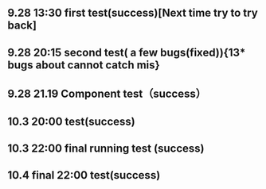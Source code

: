 9.28 13:30 first test(success)[Next time try to try back]
--------
9.28 20:15  second test( a few bugs(fixed)){13* bugs about cannot catch mis}
----
9.28 21.19  Component test（success）
-------
10.3 20:00 test(success) 
------
10.3 22:00 final running test (success)
------
10.4 final 22:00  test(success)
-------
